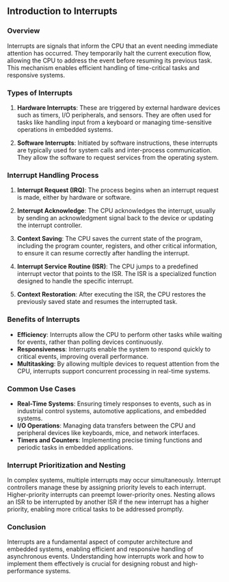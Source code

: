 ## Introduction to Interrupts

### Overview
Interrupts are signals that inform the CPU that an event needing immediate attention has occurred. They temporarily halt the current execution flow, allowing the CPU to address the event before resuming its previous task. This mechanism enables efficient handling of time-critical tasks and responsive systems.

### Types of Interrupts
1. **Hardware Interrupts**: These are triggered by external hardware devices such as timers, I/O peripherals, and sensors. They are often used for tasks like handling input from a keyboard or managing time-sensitive operations in embedded systems.
   
2. **Software Interrupts**: Initiated by software instructions, these interrupts are typically used for system calls and inter-process communication. They allow the software to request services from the operating system.

### Interrupt Handling Process
1. **Interrupt Request (IRQ)**: The process begins when an interrupt request is made, either by hardware or software.
   
2. **Interrupt Acknowledge**: The CPU acknowledges the interrupt, usually by sending an acknowledgment signal back to the device or updating the interrupt controller.
   
3. **Context Saving**: The CPU saves the current state of the program, including the program counter, registers, and other critical information, to ensure it can resume correctly after handling the interrupt.
   
4. **Interrupt Service Routine (ISR)**: The CPU jumps to a predefined interrupt vector that points to the ISR. The ISR is a specialized function designed to handle the specific interrupt.
   
5. **Context Restoration**: After executing the ISR, the CPU restores the previously saved state and resumes the interrupted task.

### Benefits of Interrupts
- **Efficiency**: Interrupts allow the CPU to perform other tasks while waiting for events, rather than polling devices continuously.
- **Responsiveness**: Interrupts enable the system to respond quickly to critical events, improving overall performance.
- **Multitasking**: By allowing multiple devices to request attention from the CPU, interrupts support concurrent processing in real-time systems.

### Common Use Cases
- **Real-Time Systems**: Ensuring timely responses to events, such as in industrial control systems, automotive applications, and embedded systems.
- **I/O Operations**: Managing data transfers between the CPU and peripheral devices like keyboards, mice, and network interfaces.
- **Timers and Counters**: Implementing precise timing functions and periodic tasks in embedded applications.

### Interrupt Prioritization and Nesting
In complex systems, multiple interrupts may occur simultaneously. Interrupt controllers manage these by assigning priority levels to each interrupt. Higher-priority interrupts can preempt lower-priority ones. Nesting allows an ISR to be interrupted by another ISR if the new interrupt has a higher priority, enabling more critical tasks to be addressed promptly.

### Conclusion
Interrupts are a fundamental aspect of computer architecture and embedded systems, enabling efficient and responsive handling of asynchronous events. Understanding how interrupts work and how to implement them effectively is crucial for designing robust and high-performance systems.